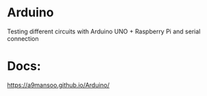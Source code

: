 # Arduino
Testing different circuits with Arduino UNO + Raspberry Pi and serial connection


# Docs:

https://a9mansoo.github.io/Arduino/
